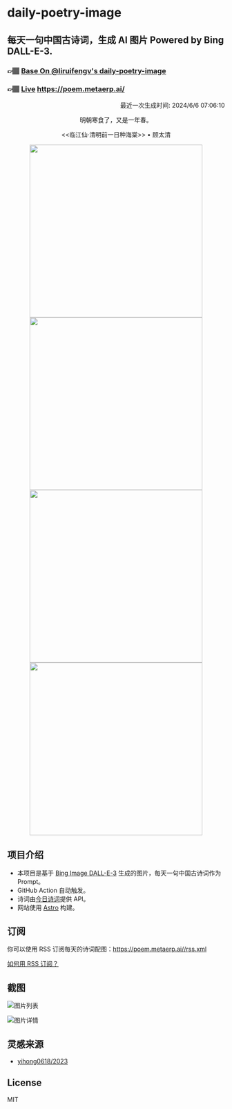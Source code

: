 
# daily-poetry-image

## 每天一句中国古诗词，生成 AI 图片 Powered by Bing DALL-E-3.

### 👉🏽 [Base On @liruifengv's daily-poetry-image](https://github.com/liruifengv/daily-poetry-image)

### 👉🏽 [Live](https://poem.metaerp.ai/) https://poem.metaerp.ai/

<p align="right">
  最近一次生成时间: 2024/6/6 07:06:10
</p>
<p align="center">
明朝寒食了，又是一年春。
</p>
<p align="center">
<<临江仙·清明前一日种海棠>> • 顾太清
</p>
<p align="center">
<img src="https://tse2.mm.bing.net/th/id/OIG1.mzdiA1QIF4024yUy.O90" height="400" width="400" />
<img src="https://tse2.mm.bing.net/th/id/OIG1.oCIZrjKSUn7tOscz3cT9" height="400" width="400" />
<img src="https://tse3.mm.bing.net/th/id/OIG1.3MSQ24QXqiEDIxKMrhCf" height="400" width="400" />
<img src="https://tse2.mm.bing.net/th/id/OIG1.MfRl2shn8hLyLf_WUNt5" height="400" width="400" />
</p>

## 项目介绍

-   本项目是基于 [Bing Image DALL-E-3](https://www.bing.com/images/create) 生成的图片，每天一句中国古诗词作为 Prompt。
-   GitHub Action 自动触发。
-   诗词由[今日诗词](https://www.jinrishici.com/)提供 API。
-   网站使用 [Astro](https://astro.build) 构建。

## 订阅

你可以使用 RSS 订阅每天的诗词配图：https://poem.metaerp.ai//rss.xml

[如何用 RSS 订阅？](https://zhuanlan.zhihu.com/p/55026716)

## 截图

![图片列表](./screenshots/01.png)

![图片详情](./screenshots/02.png)

## 灵感来源

-   [yihong0618/2023](https://github.com/yihong0618/2023)

## License

MIT
